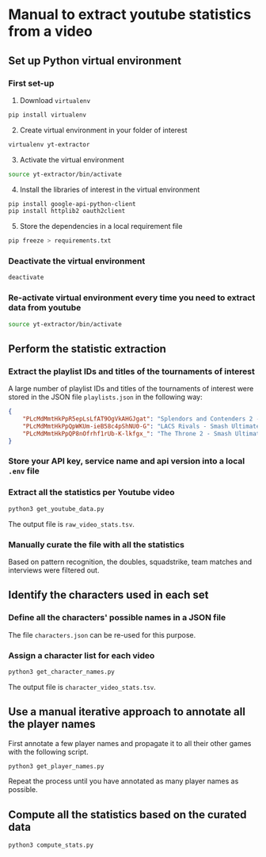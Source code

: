 # Manual to extract youtube statistics from a video

## Set up Python virtual environment

### First set-up

1. Download `virtualenv`
```bash
pip install virtualenv
```
2. Create virtual environment in your folder of interest
```bash
virtualenv yt-extractor
```
3. Activate the virtual environment
```bash
source yt-extractor/bin/activate
```
4. Install the libraries of interest in the virtual environment
```bash
pip install google-api-python-client
pip install httplib2 oauth2client
```
5. Store the dependencies in a local requirement file
```bash
pip freeze > requirements.txt
```

### Deactivate the virtual environment
```bash
deactivate
```

### Re-activate virtual environment every time you need to extract data from youtube
```bash
source yt-extractor/bin/activate
```

## Perform the statistic extraction

### Extract the playlist IDs and titles of the tournaments of interest
A large number of playlist IDs and titles of the tournaments of interest were stored in the JSON file `playlists.json` in the following way:
```json
{
    "PLcMdMmtHkPpR5epLsLfAT9OgVkAHGJgat": "Splendors and Contenders 2 - Smash Ultimate",
    "PLcMdMmtHkPpQpWKUm-ieB58c4pShNU0-G": "LACS Rivals - Smash Ultimate",
    "PLcMdMmtHkPpQP8nOfrhf1rUb-K-lkfgx_": "The Throne 2 - Smash Ultimate"
}
```

### Store your API key, service name and api version into a local `.env` file

### Extract all the statistics per Youtube video
```bash
python3 get_youtube_data.py
```
The output file is `raw_video_stats.tsv`.

### Manually curate the file with all the statistics
Based on pattern recognition, the doubles, squadstrike, team matches and interviews were filtered out.

## Identify the characters used in each set

### Define all the characters' possible names in a JSON file
The file `characters.json` can be re-used for this purpose.

### Assign a character list for each video
```bash
python3 get_character_names.py
```
The output file is `character_video_stats.tsv`.

## Use a manual iterative approach to annotate all the player names
First annotate a few player names and propagate it to all their other games with the following script.
```bash
python3 get_player_names.py
```
Repeat the process until you have annotated as many player names as possible.

## Compute all the statistics based on the curated data
```bash
python3 compute_stats.py
```
